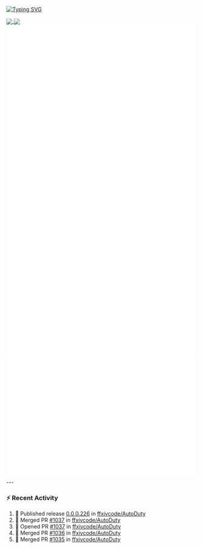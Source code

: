 [![Typing SVG](https://readme-typing-svg.demolab.com?font=Fira+Code&duration=1000&pause=1000&multiline=true&repeat=false&width=435&lines=Simon+Latusek+%7C+Gameplay+Engineer)](https://git.io/typing-svg)

<a href="https://github.com/anuraghazra/github-readme-stats">
  <img height=200 align="center" src="https://github-readme-stats.vercel.app/api?username=erdelf&theme=radical" />
</a>
<a href="https://github.com/anuraghazra/convoychat">
  <img height=200 align="center" src="https://streak-stats.demolab.com?user=erdelf&theme=radical&mode=weekly" />
</a>

<picture>
  <img src="/github-metrics.svg" alt="Metrics">
</picture>

<picture>
  <img src="/github-metrics-achievements.svg" alt="Achievements">
</picture>
---

### :zap: Recent Activity
<!--START_SECTION:activity-->
1. 🚀 Published release [0.0.0.226](https://github.com/ffxivcode/AutoDuty/releases/tag/0.0.0.226) in [ffxivcode/AutoDuty](https://github.com/ffxivcode/AutoDuty)
2. 🎉 Merged PR [#1037](https://github.com/ffxivcode/AutoDuty/pull/1037) in [ffxivcode/AutoDuty](https://github.com/ffxivcode/AutoDuty)
3. 💪 Opened PR [#1037](https://github.com/ffxivcode/AutoDuty/pull/1037) in [ffxivcode/AutoDuty](https://github.com/ffxivcode/AutoDuty)
4. 🎉 Merged PR [#1036](https://github.com/ffxivcode/AutoDuty/pull/1036) in [ffxivcode/AutoDuty](https://github.com/ffxivcode/AutoDuty)
5. 🎉 Merged PR [#1035](https://github.com/ffxivcode/AutoDuty/pull/1035) in [ffxivcode/AutoDuty](https://github.com/ffxivcode/AutoDuty)
<!--END_SECTION:activity-->

<!--
**erdelf/erdelf** is a ✨ _special_ ✨ repository because its `README.md` (this file) appears on your GitHub profile.

Here are some ideas to get you started:

- 🔭 I’m currently working on ...
- 🌱 I’m currently learning ...
- 👯 I’m looking to collaborate on ...
- 🤔 I’m looking for help with ...
- 💬 Ask me about ...
- 📫 How to reach me: ...
- 😄 Pronouns: ...
- ⚡ Fun fact: ...
-->
